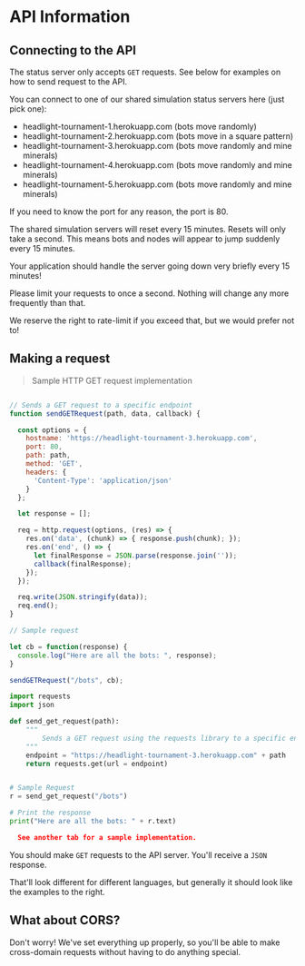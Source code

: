 
# API Information

## Connecting to the API

The status server only accepts `GET` requests. See below for examples on how to send request to the API.

You can connect to one of our shared simulation status servers here (just pick one):

* headlight-tournament-1.herokuapp.com (bots move randomly)
* headlight-tournament-2.herokuapp.com (bots move in a square pattern)
* headlight-tournament-3.herokuapp.com (bots move randomly and mine minerals)
* headlight-tournament-4.herokuapp.com (bots move randomly and mine minerals)
* headlight-tournament-5.herokuapp.com (bots move randomly and mine minerals)

If you need to know the port for any reason, the port is 80.

<aside class="warning">
  The shared simulation servers will reset every 15 minutes. Resets will only take a second. This means bots and nodes will appear to jump suddenly every 15 minutes. 

  Your application should handle the server going down very briefly every 15 minutes!
</aside>

<aside class="warning">
  Please limit your requests to once a second. Nothing will change any more frequently than that.

  We reserve the right to rate-limit if you exceed that, but we would prefer not to!
</aside>

## Making a request

> Sample HTTP GET request implementation

```javascript

// Sends a GET request to a specific endpoint
function sendGETRequest(path, data, callback) {

  const options = {
    hostname: 'https://headlight-tournament-3.herokuapp.com',
    port: 80,
    path: path,
    method: 'GET',
    headers: {
      'Content-Type': 'application/json'
    }
  };

  let response = [];

  req = http.request(options, (res) => {
    res.on('data', (chunk) => { response.push(chunk); });
    res.on('end', () => { 
      let finalResponse = JSON.parse(response.join(''));
      callback(finalResponse); 
    });
  });

  req.write(JSON.stringify(data));
  req.end();
}

// Sample request

let cb = function(response) {
  console.log("Here are all the bots: ", response);
}

sendGETRequest("/bots", cb);
```

```python
import requests
import json

def send_get_request(path):
    """
        Sends a GET request using the requests library to a specific endpoint.
    """
    endpoint = "https://headlight-tournament-3.herokuapp.com" + path
    return requests.get(url = endpoint)


# Sample Request
r = send_get_request("/bots")

# Print the response
print("Here are all the bots: " + r.text)
```

```json
  See another tab for a sample implementation.
```

You should make `GET` requests to the API server. You'll receive a `JSON` response.

That'll look different for different languages, but generally it should look like the examples to the right.


## What about CORS?

Don't worry! We've set everything up properly, so you'll be able to make cross-domain requests without having to do anything special.
